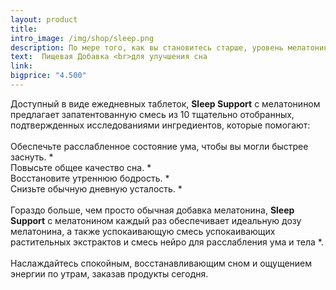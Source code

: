 ```yaml
---
layout: product
title: 
intro_image: /img/shop/sleep.png
description: По мере того, как вы становитесь старше, уровень мелатонина снижается. При меньшем количестве мелатонина в крови стимулы к засыпанию, продолжению сна и бодрствованию с чувством отдохнувшего могут быть скомпрометированы.
text:  Пищевая Добавка <br>для улучшения сна
link:
bigprice: "4.500" 
---
```


<div class="content">
<p class="text-md">
Доступный в виде ежедневных таблеток, <b> Sleep Support</b> с мелатонином предлагает запатентованную смесь из 10 тщательно отобранных, подтвержденных исследованиями ингредиентов, которые помогают:
<br/>
     <br/>Обеспечьте расслабленное состояние ума, чтобы вы могли быстрее заснуть. *
     <br/>Повысьте общее качество сна. *
     <br/>Восстановите утреннюю бодрость. *
     <br/>Снизьте обычную дневную усталость. *
<br/><br/>
Гораздо больше, чем просто обычная добавка мелатонина, <b>Sleep Support</b> с мелатонином каждый раз обеспечивает идеальную дозу мелатонина, а также успокаивающую смесь успокаивающих растительных экстрактов и смесь нейро для расслабления ума и тела *.
<br/><br>
Наслаждайтесь спокойным, восстанавливающим сном и ощущением энергии по утрам, заказав продукты сегодня. 
<br/><br/></p>
</div>